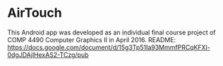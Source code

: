 # AirTouch
This Android app was developed as an individual final course project of COMP 4490 Computer Graphics II in April 2016.
README: https://docs.google.com/document/d/15g3Tp51Ia93MmmfPRCqKFXl-0dgJDAjlHexAS2-TCzg/pub

